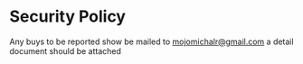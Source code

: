# Security Policy

Any buys to be reported show be mailed to mojomichalr@gmail.com a detail document should be attached 
